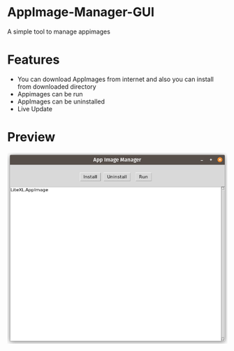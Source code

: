 # AppImage-Manager-GUI

A simple tool to manage appimages

# Features

- You can download AppImages from internet and also you can install from downloaded directory
- Appimages can be run 
- AppImages can be uninstalled 
- Live Update

# Preview

![master](preview.png)

